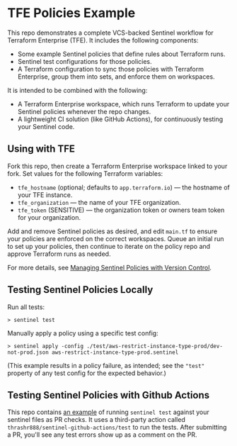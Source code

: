 # TFE Policies Example

This repo demonstrates a complete VCS-backed Sentinel workflow for Terraform Enterprise (TFE). It includes the following components:

- Some example Sentinel policies that define rules about Terraform runs.
- Sentinel test configurations for those policies.
- A Terraform configuration to sync those policies with Terraform Enterprise, group them into sets, and enforce them on workspaces.

It is intended to be combined with the following:

- A Terraform Enterprise workspace, which runs Terraform to update your Sentinel policies whenever the repo changes.
- A lightweight CI solution (like GitHub Actions), for continuously testing your Sentinel code.

## Using with TFE

Fork this repo, then create a Terraform Enterprise workspace linked to your fork. Set values for the following Terraform variables:

- `tfe_hostname` (optional; defaults to `app.terraform.io`) — the hostname of your TFE instance.
- `tfe_organization` — the name of your TFE organization.
- `tfe_token` (SENSITIVE) — the organization token or owners team token for your organization.

Add and remove Sentinel policies as desired, and edit `main.tf` to ensure your policies are enforced on the correct workspaces. Queue an initial run to set up your policies, then continue to iterate on the policy repo and approve Terraform runs as needed.

For more details, see [Managing Sentinel Policies with Version Control](https://www.terraform.io/docs/enterprise/sentinel/integrate-vcs.html).

## Testing Sentinel Policies Locally

Run all tests:

    > sentinel test

Manually apply a policy using a specific test config:

    > sentinel apply -config ./test/aws-restrict-instance-type-prod/dev-not-prod.json aws-restrict-instance-type-prod.sentinel

(This example results in a policy failure, as intended; see the `"test"` property of any test config for the expected behavior.)


## Testing Sentinel Policies with Github Actions

This repo contains [an example](.github/main.workflow) of running `sentinel test` against your sentinel files as PR checks. It uses a third-party action called `thrashr888/sentinel-github-actions/test` to run the tests. After submitting a PR, you'll see any test errors show up as a comment on the PR.

